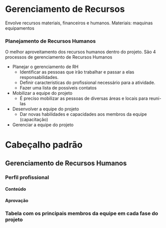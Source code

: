 # Gerenciamento de Recursos
Envolve recursos materiais, financeiros e humanos.
Materiais: maquinas equipamentos


### Planejamento de Recursos Humanos
O melhor aproveitamento dos recursos humanos dentro do projeto.
São 4 processos de gerenciamento de Recursos Humanos
- Planejar o gerenciamento de RH
	- Identificar as pessoas que irão trabalhar e passar a elas responsabilidades. 
	- Definir caracteristicas do profissional necessário para a atividade.
	- Fazer uma lista de possíveis contatos
- Mobilizar a equipe do projeto
	- É preciso mobilizar as pessoas de diversas áreas e locais para reuni-las
- Desenvolver a equipe do projeto
	- Dar novas habilidades e capacidades aos membros da equipe (capacitação)
- Gerenciar a equipe do projeto



# Cabeçalho padrão
## Gerenciamento de Recursos Humanos

### Perfil profissional
#### Conteúdo
#### Aprovação

### Tabela com os principais membros da equipe em cada fase do projeto

<!--stackedit_data:
eyJoaXN0b3J5IjpbLTE1NDQwMTY4MDQsNzMwOTk4MTE2XX0=
-->